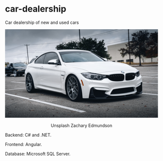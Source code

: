 # car-dealership
Car dealership of new and used cars

![Zachary Edmundson](https://github.com/felipeserna/car-dealership/blob/main/Images/zachary-edmundson-YoBx_5o1PbM-unsplash.jpg)
<p align="center">Unsplash Zachary Edmundson</p>

Backend: C# and .NET.

Frontend: Angular.

Database: Microsoft SQL Server.
